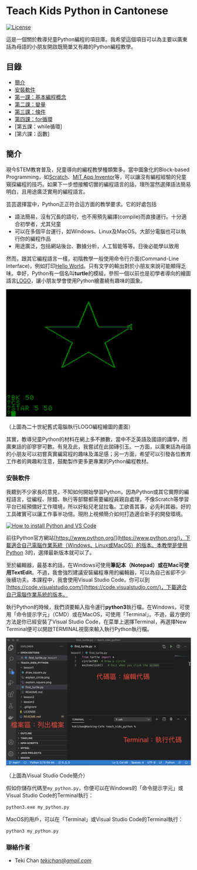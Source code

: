 # Teach Kids Python in Cantonese
[![License](https://img.shields.io/badge/license-MIT-green.svg)](/LICENSE) 

這是一個關於教導兒童Python編程的項目庫。我希望這個項目可以為主要以廣東話為母語的小朋友開啟既簡單又有趣的Python編程教學。 

## 目錄
- [簡介](#intro)
- [安裝軟件](#install)
- [第一課：基本編程概念](/lesson1/)
- [第二課：變量](/lesson2/)
- [第三課：條件](/lesson3/)
- [第四課：for循環](/lesson4/)
- [第五課：while循環]
- [第六課：函數]

<a name="intro"></a>

## 簡介
現今STEM教育普及，兒童導向的編程教學種類繁多。當中圖象化的Block-based Programming，如[Scratch](https://scratch.mit.edu/)、[MIT App Inventor](https://appinventor.mit.edu/)等，可以讓沒有編程經驗的兒童窺探編程的技巧。如果下一步想接觸切實的編程語言的話，理所當然選擇語法簡易明白，且用途廣泛實用的編程語言。

芸芸選擇當中，Python正正符合這方面的教學要求。它的好處包括
- 語法簡易，沒有冗長的語句，也不用預先編譯(compile)而直接運行。十分適合初學者，尤其兒童
- 可以在多個平台運行，如Windows、Linux及MacOS。大部分電腦也可以執行你的編程作品
- 用途廣泛，包括網站後台、數據分析，人工智能等等。日後必能學以致用

然而，跟其它編程語言一樣，初階教學一般使用命令行介面(Command-Line Interface)，例如打印[Hello World](https://zh.wikipedia.org/wiki/Hello_World)。只有文字的輸出對於小朋友來說可能顯得乏味。幸好，Python有一個名叫**turtle**的模組，參照一個以前也是初學者導向的繪圖語言[LOGO](https://zh.wikipedia.org/wiki/Logo_(%E7%A8%8B%E5%BA%8F%E8%AF%AD%E8%A8%80))，讓小朋友學會使用Python繪畫繞有趣味的圖象。

![LOGO in old computer](LOGO_in_old_computer.jpeg)

（上圖為二十世紀舊式電腦執行LOGO編程繪圖的畫面）

其實，教導兒童Python的材料在網上多不勝數，當中不乏英語及國語的講學，而廣東話的卻寥寥可數。有見及此，我嘗試在此拋磚引玉。一方面，以廣東話為母語的小朋友可以初嘗真實編寫程的趣味及滿足感；另一方面，希望可以引發各位教育工作者的興趣和注意，鼓勵製作更多更專業的Python編程教材。

<a name="install"></a>

### 安裝軟件
我聽到不少家長的意見，不知如何開始學習Python，因為Python或其它實際的編程語言，從編程、除錯、執行等部驟都需要編程員親自處理，不像Scratch等學習平台已經預備好工作環境，所以好點兒老鼠拉龜。工欲善其事，必先利其器。好的工具確實可以讓工作事半功倍。現附上視頻簡介如何打造適合新手的開發環境。

[![How to install Python and VS Code](https://img.youtube.com/vi/v0MixbRW2k8/0.jpg)](https://youtu.be/v0MixbRW2k8)

前往Python官方網站[https://www.python.org/](https://www.python.org/)，下載適合自己電腦作業系統（Windows、Linux或MacOS）的版本。本教學是使用Python 3的，選擇最新版本就可以了。

至於編輯器，最基本的話，在Windows可使用**筆記本（Notepad）**或在Mac可使用**TextEdit**。不過，我會強烈建議安裝編程專用的編輯器，可以為自己省卻不少後續功夫。本課程中，我會使用Visual Studio Code。你可以到[https://code.visualstudio.com/](https://code.visualstudio.com/)，下載適合自己電腦作業系統的版本。

執行Python的時候，我們須要輸入指令運行**python3**執行檔。在Windows，可使用「命令提示字元」（CMD）或在MacOS，可使用「Terminal」。不過，最方便的方法是你已經安裝了Visual Studio Code，在菜單上選擇Terminal，再選擇New Terminal便可以開啟TERMINAL視窗來輸入執行Python執行檔。

![Introduction to VS Code](intro_vs_code_for_python.png)

（上圖為Visual Studio Code簡介）

假如你儲存代碼至`my_python.py`，你便可以在Windows的「命令提示字元」或Visual Studio Code的Terminal執行：
```cmd
python3.exe my_python.py
```

MacOS的用戶，可以在「Terminal」或Visual Studio Code的Terminal執行：
```zsh
python3 my_python.py
```

### 聯絡作者
- Teki Chan *tekichan@gmail.com*